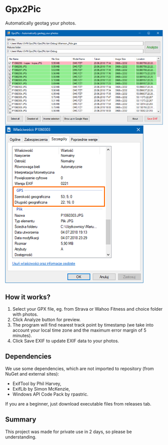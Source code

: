 # Gpx2Pic
Automatically geotag your photos.

![Screenshot](Screenshots/Gpx2Pic.PNG)
![Image properties](Screenshots/P1060303.PNG)

## How it works?
1. Select your GPX file, eg. from Strava or Wahoo Fitness and choice folder with photos.
2. Click Analyze button for preview.
3. The program will find nearest track point by timestamp (we take into account your local time zone and the maximum error margin of 5 minutes).
4. Click Save EXIF to update EXIF data to your photos.

## Dependencies
We use some dependencies, which are not imported to repository (from NuGet and external sites):
- ExifTool by Phil Harvey,
- ExifLib by Simon McKenzie,
- Windows API Code Pack by rpastric.

If you are a beginner, just download executable files from releases tab.

## Summary
This project was made for private use in 2 days, so please be understanding.